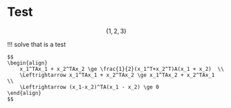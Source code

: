 # Test

$$ \{ 1, 2, 3  \} $$

!!! solve
    that is a test
    
    $$ 
    \begin{align}
        x_1^TAx_1 + x_2^TAx_2 \ge \frac{1}{2}(x_1^T+x_2^T)A(x_1 + x_2)  \\ 
        \Leftrightarrow x_1^TAx_1 + x_2^TAx_2 \ge x_1^TAx_2 + x_2^TAx_1  \\  
        \Leftrightarrow (x_1-x_2)^TA(x_1 - x_2) \ge 0
    \end{align}
    $$
